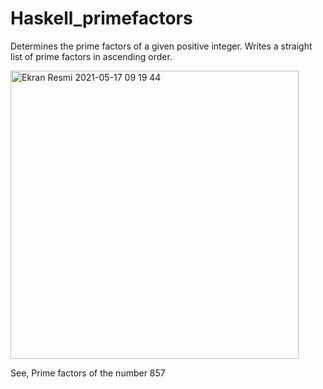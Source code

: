 # Haskell_primefactors


Determines the prime factors of a given positive integer. Writes a straight list of prime factors in ascending order.


<img width="461" alt="Ekran Resmi 2021-05-17 09 19 44" src="https://user-images.githubusercontent.com/50278401/118440905-0c059c80-b6f1-11eb-9a52-8ddf3536e4b5.png">


See, Prime factors of the number 857
